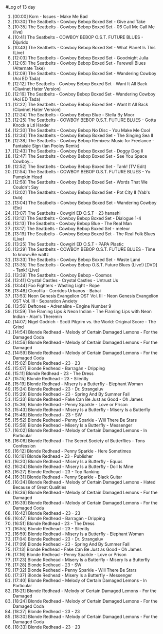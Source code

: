 #Log of 13 day

1. [00:00] Korn - Issues - Make Me Bad
1. [10:30] The Seatbelts - Cowboy Bebop Boxed Set - Give and Take
1. [10:35] The Seatbelts - Cowboy Bebop Boxed Set - 06 Call Me Call Me (live)
1. [10:41] The Seatbelts - COWBOY BEBOP O.S.T. FUTURE BLUES - Dijurido
1. [10:43] The Seatbelts - Cowboy Bebop Boxed Set - What Planet Is This (Live)
1. [12:03] The Seatbelts - Cowboy Bebop Boxed Set - Goodnight Julia
1. [12:05] The Seatbelts - Cowboy Bebop Boxed Set - Farewell Blues (Alternate Take)
1. [12:09] The Seatbelts - Cowboy Bebop Boxed Set - Wandering Cowboy (Aoi ED Tada)
1. [12:12] The Seatbelts - Cowboy Bebop Boxed Set - Want It All Back (Clavinet Hater Version)
1. [12:16] The Seatbelts - Cowboy Bebop Boxed Set - Wandering Cowboy (Aoi ED Tada)
1. [12:22] The Seatbelts - Cowboy Bebop Boxed Set - Want It All Back (Clavinet Hater Version)
1. [12:24] The Seatbelts - Cowboy Bebop Blue - Stella By Moor
1. [12:25] The Seatbelts - COWBOY BEBOP O.S.T. FUTURE BLUES - Gotta Knock a Ltl Harder
1. [12:30] The Seatbelts - Cowboy Bebop No Disc - You Make Me Cool
1. [12:34] The Seatbelts - Cowboy Bebop Boxed Set - The Singing Sea II
1. [12:38] The Seatbelts - Cowboy Bebop Remixes: Music for Freelance - Fantaisie Sign (Ian Pooley Remix)
1. [12:43] The Seatbelts - Cowboy Bebop Boxed Set - Doggy Dog II
1. [12:47] The Seatbelts - Cowboy Bebop Boxed Set - See You Space Cowboy...
1. [12:52] The Seatbelts - Cowboy Bebop Boxed Set - Tank! (TV Edit)
1. [12:54] The Seatbelts - COWBOY BEBOP O.S.T. FUTURE BLUES - Yo Pumpkin Head
1. [12:58] The Seatbelts - Cowboy Bebop Boxed Set - Words That We Couldn't Say
1. [13:02] The Seatbelts - Cowboy Bebop Boxed Set - Pot City II (Yab's Dub)
1. [13:04] The Seatbelts - Cowboy Bebop Boxed Set - Wandering Cowboy (Ein)
1. [13:07] The Seatbelts - Cowgirl ED O.S.T - 23 hanashi
1. [13:12] The Seatbelts - Cowboy Bebop Boxed Set - Dialogue 1-4
1. [13:13] The Seatbelts - Cowboy Bebop Blue - The Real Man
1. [13:17] The Seatbelts - Cowboy Bebop Boxed Set - meteor
1. [13:19] The Seatbelts - Cowboy Bebop Boxed Set - The Real Folk Blues (Live)
1. [13:25] The Seatbelts - Cowgirl ED O.S.T - PAPA Plastic
1. [13:29] The Seatbelts - COWBOY BEBOP O.S.T. FUTURE BLUES - Time to know~Be waltz
1. [13:33] The Seatbelts - Cowboy Bebop Boxed Set - Waste Land
1. [13:35] The Seatbelts - Cowboy Bebop O.S.T. Future Blues (Live!) [DVD] - Tank! (Live)
1. [13:39] The Seatbelts - Cowboy Bebop - Cosmos
1. [13:41] Crystal Castles - Crystal Castles - Untrust Us
1. [13:44] Foo Fighters - Wasting Light - Rope
1. [13:48] Clorofila - Corridos Urbanos - Babai
1. [13:53] Neon Genesis Evangelion OST Vol. III - Neon Genesis Evangelion OST Vol. III - Separation Anxiety
1. [13:56] Deftones - Adrenaline - Engine Number 9
1. [13:59] The Flaming Lips & Neon Indian - The Flaming Lips with Neon Indian - Alan's Theremin
1. [14:07] Nigel Godrich - Scott Pilgrim vs. the World: Original Score - The Grind
1. [14:54] Blonde Redhead - Melody of Certain Damaged Lemons - For the Damaged Coda
1. [14:56] Blonde Redhead - Melody of Certain Damaged Lemons - For the Damaged
1. [14:59] Blonde Redhead - Melody of Certain Damaged Lemons - For the Damaged Coda
1. [15:02] Blonde Redhead - 23 - 23
1. [15:07] Blonde Redhead - Barragán - Dripping
1. [15:11] Blonde Redhead - 23 - The Dress
1. [15:15] Blonde Redhead - 23 - Silently
1. [15:19] Blonde Redhead - Misery Is a Butterfly - Elephant Woman
1. [15:24] Blonde Redhead - 23 - Dr. Strangeluv
1. [15:29] Blonde Redhead - 23 - Spring And By Summer Fall
1. [15:33] Blonde Redhead - Fake Can Be Just as Good - Oh James
1. [15:36] Blonde Redhead - Penny Sparkle - Love or Prison
1. [15:43] Blonde Redhead - Misery Is a Butterfly - Misery Is a Butterfly
1. [15:48] Blonde Redhead - 23 - SW
1. [15:52] Blonde Redhead - Penny Sparkle - Will There Be Stars
1. [15:58] Blonde Redhead - Misery Is a Butterfly - Messenger
1. [16:02] Blonde Redhead - Melody of Certain Damaged Lemons - In Particular
1. [16:06] Blonde Redhead - The Secret Society of Butterflies - Tons Confession
1. [16:12] Blonde Redhead - Penny Sparkle - Here Sometimes
1. [16:16] Blonde Redhead - 23 - Publisher
1. [16:20] Blonde Redhead - Misery Is a Butterfly - Equus
1. [16:24] Blonde Redhead - Misery Is a Butterfly - Doll Is Mine
1. [16:27] Blonde Redhead - 23 - Top Ranking
1. [16:31] Blonde Redhead - Penny Sparkle - Black Guitar
1. [16:34] Blonde Redhead - Melody of Certain Damaged Lemons - Hated Because of Great Qualities
1. [16:36] Blonde Redhead - Melody of Certain Damaged Lemons - For the Damaged
1. [16:39] Blonde Redhead - Melody of Certain Damaged Lemons - For the Damaged Coda
1. [16:42] Blonde Redhead - 23 - 23
1. [16:47] Blonde Redhead - Barragán - Dripping
1. [16:51] Blonde Redhead - 23 - The Dress
1. [16:55] Blonde Redhead - 23 - Silently
1. [16:59] Blonde Redhead - Misery Is a Butterfly - Elephant Woman
1. [17:04] Blonde Redhead - 23 - Dr. Strangeluv
1. [17:09] Blonde Redhead - 23 - Spring And By Summer Fall
1. [17:13] Blonde Redhead - Fake Can Be Just as Good - Oh James
1. [17:16] Blonde Redhead - Penny Sparkle - Love or Prison
1. [17:23] Blonde Redhead - Misery Is a Butterfly - Misery Is a Butterfly
1. [17:28] Blonde Redhead - 23 - SW
1. [17:32] Blonde Redhead - Penny Sparkle - Will There Be Stars
1. [17:37] Blonde Redhead - Misery Is a Butterfly - Messenger
1. [17:40] Blonde Redhead - Melody of Certain Damaged Lemons - In Particular
1. [18:21] Blonde Redhead - Melody of Certain Damaged Lemons - For the Damaged
1. [18:24] Blonde Redhead - Melody of Certain Damaged Lemons - For the Damaged Coda
1. [18:27] Blonde Redhead - 23 - 23
1. [18:30] Blonde Redhead - Melody of Certain Damaged Lemons - For the Damaged Coda
1. [18:33] Blonde Redhead - 23 - 23
